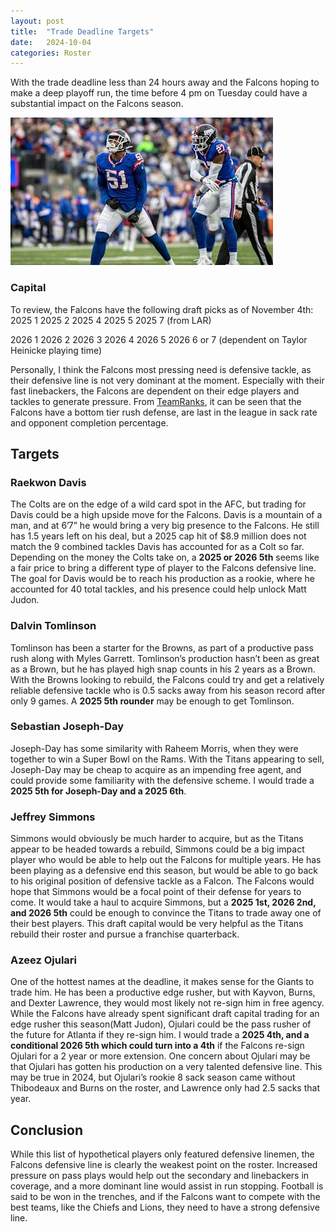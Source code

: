 ```yaml
---
layout: post
title:  "Trade Deadline Targets"
date:   2024-10-04
categories: Roster
---
```


With the trade deadline less than 24 hours away and the Falcons hoping to make a deep playoff run, the time before 4 pm on Tuesday could have a substantial impact on the Falcons season.

![Azeez Ojulari](/assets/images/ojulari.jpg)

### Capital
To review, the Falcons have the following draft picks as of November 4th:
2025 1
2025 2
2025 4
2025 5
2025 7 (from LAR)

2026 1
2026 2
2026 3
2026 4
2026 5
2026 6 or 7 (dependent on Taylor Heinicke playing time)

Personally, I think the Falcons most pressing need is defensive tackle, as their defensive line is not very dominant at the moment. Especially with their fast linebackers, the Falcons are dependent on their edge players and tackles to generate pressure. From [TeamRanks](https://www.teamrankings.com/nfl/team/atlanta-falcons/stats), it can be seen that the Falcons have a bottom tier rush defense, are last in the league in sack rate and opponent completion percentage.

## Targets

### Raekwon Davis
The Colts are on the edge of a wild card spot in the AFC, but trading for Davis could be a high upside move for the Falcons. Davis is a mountain of a man, and at 6’7” he would bring a very big presence to the Falcons. He still has 1.5 years left on his deal, but a 2025 cap hit of $8.9 million does not match the 9 combined tackles Davis has accounted for as a Colt so far. Depending on the money the Colts take on, a **2025 or 2026 5th** seems like a fair price to bring a different type of player to the Falcons defensive line. The goal for Davis would be to reach his production as a rookie, where he accounted for 40 total tackles, and his presence could help unlock Matt Judon.

### Dalvin Tomlinson
Tomlinson has been a starter for the Browns, as part of a productive pass rush along with Myles Garrett. Tomlinson’s production hasn’t been as great as a Brown, but he has played high snap counts in his 2 years as a Brown. With the Browns looking to rebuild, the Falcons could try and get a relatively reliable defensive tackle who is 0.5 sacks away from his season record after only 9 games. A **2025 5th rounder** may be enough to get Tomlinson.

### Sebastian Joseph-Day
Joseph-Day has some similarity with Raheem Morris, when they were together to win a Super Bowl on the Rams. With the Titans appearing to sell, Joseph-Day may be cheap to acquire as an impending free agent, and could provide some familiarity with the defensive scheme. I would trade a **2025 5th for Joseph-Day and a 2025 6th**.

### Jeffrey Simmons
Simmons would obviously be much harder to acquire, but as the Titans appear to be headed towards a rebuild, Simmons could be a big impact player who would be able to help out the Falcons for multiple years. He has been playing as a defensive end this season, but would be able to go back to his original position of defensive tackle as a Falcon. The Falcons would hope that Simmons would be a focal point of their defense for years to come. It would take a haul to acquire Simmons, but a **2025 1st, 2026 2nd, and 2026 5th** could be enough to convince the Titans to trade away one of their best players. This draft capital would be very helpful as the Titans rebuild their roster and pursue a franchise quarterback.

### Azeez Ojulari
One of the hottest names at the deadline, it makes sense for the Giants to trade him. He has been a productive edge rusher, but with Kayvon, Burns, and Dexter Lawrence, they would most likely not re-sign him in free agency. While the Falcons have already spent significant draft capital trading for an edge rusher this season(Matt Judon), Ojulari could be the pass rusher of the future for Atlanta if they re-sign him. I would trade a **2025 4th, and a conditional 2026 5th which could turn into a 4th** if the Falcons re-sign Ojulari for a 2 year or more extension. One concern about Ojulari may be that Ojulari has gotten his production on a very talented defensive line. This may be true in 2024, but Ojulari’s rookie 8 sack season came without Thibodeaux and Burns on the roster, and Lawrence only had 2.5 sacks that year.

## Conclusion

While this list of hypothetical players only featured defensive linemen, the Falcons defensive line is clearly the weakest point on the roster. Increased pressure on pass plays would help out the secondary and linebackers in coverage, and a more dominant line would assist in run stopping. Football is said to be won in the trenches, and if the Falcons want to compete with the best teams, like the Chiefs and Lions, they need to have a strong defensive line.

